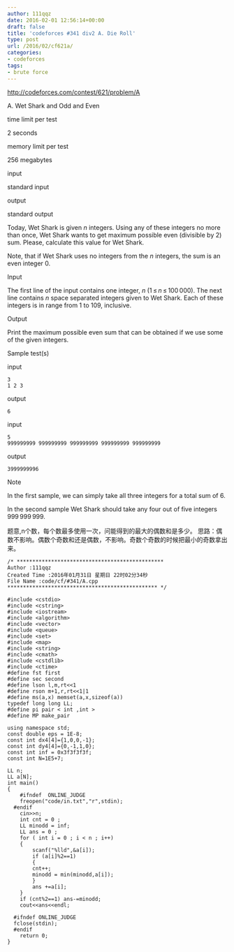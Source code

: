 ```yaml
---
author: 111qqz
date: 2016-02-01 12:56:14+00:00
draft: false
title: 'codeforces #341 div2 A. Die Roll'
type: post
url: /2016/02/cf621a/
categories:
- codeforces
tags:
- brute force
---
```


http://codeforces.com/contest/621/problem/A





A. Wet Shark and Odd and Even







time limit per test


2 seconds







memory limit per test


256 megabytes







input


standard input







output


standard output









Today, Wet Shark is given _n_ integers. Using any of these integers no more than once, Wet Shark wants to get maximum possible even (divisible by 2) sum. Please, calculate this value for Wet Shark.

Note, that if Wet Shark uses no integers from the _n_ integers, the sum is an even integer 0.









Input


The first line of the input contains one integer, _n_ (1 ≤ _n_ ≤ 100 000). The next line contains _n_ space separated integers given to Wet Shark. Each of these integers is in range from 1 to 109, inclusive.









Output


Print the maximum possible even sum that can be obtained if we use some of the given integers.









Sample test(s)










input



    
    3
    1 2 3










output



    
    6










input



    
    5
    999999999 999999999 999999999 999999999 999999999










output



    
    3999999996
















Note


In the first sample, we can simply take all three integers for a total sum of 6.

In the second sample Wet Shark should take any four out of five integers 999 999 999.





题意,n个数，每个数最多使用一次，问能得到的最大的偶数和是多少。
思路：偶数不影响。偶数个奇数和还是偶数，不影响。奇数个奇数的时候把最小的奇数拿出来。

 

    
    /* ***********************************************
    Author :111qqz
    Created Time :2016年01月31日 星期日 22时02分34秒
    File Name :code/cf/#341/A.cpp
    ************************************************ */
    
    #include <cstdio>
    #include <cstring>
    #include <iostream>
    #include <algorithm>
    #include <vector>
    #include <queue>
    #include <set>
    #include <map>
    #include <string>
    #include <cmath>
    #include <cstdlib>
    #include <ctime>
    #define fst first
    #define sec second
    #define lson l,m,rt<<1
    #define rson m+1,r,rt<<1|1
    #define ms(a,x) memset(a,x,sizeof(a))
    typedef long long LL;
    #define pi pair < int ,int >
    #define MP make_pair
    
    using namespace std;
    const double eps = 1E-8;
    const int dx4[4]={1,0,0,-1};
    const int dy4[4]={0,-1,1,0};
    const int inf = 0x3f3f3f3f;
    const int N=1E5+7;
    
    LL n;
    LL a[N];
    int main()
    {
    	#ifndef  ONLINE_JUDGE 
    	freopen("code/in.txt","r",stdin);
      #endif
    	cin>>n;
    	int cnt = 0 ;
    	LL minodd = inf;
    	LL ans = 0 ;
    	for ( int i = 0 ; i < n ; i++)
    	{
    	    scanf("%lld",&a[i]);
    	    if (a[i]%2==1)
    	    {
    		cnt++;
    		minodd = min(minodd,a[i]);
    	    }
    	    ans +=a[i];
    	}
    	if (cnt%2==1) ans-=minodd;
    	cout<<ans<<endl;
    
      #ifndef ONLINE_JUDGE  
      fclose(stdin);
      #endif
        return 0;
    }
    



